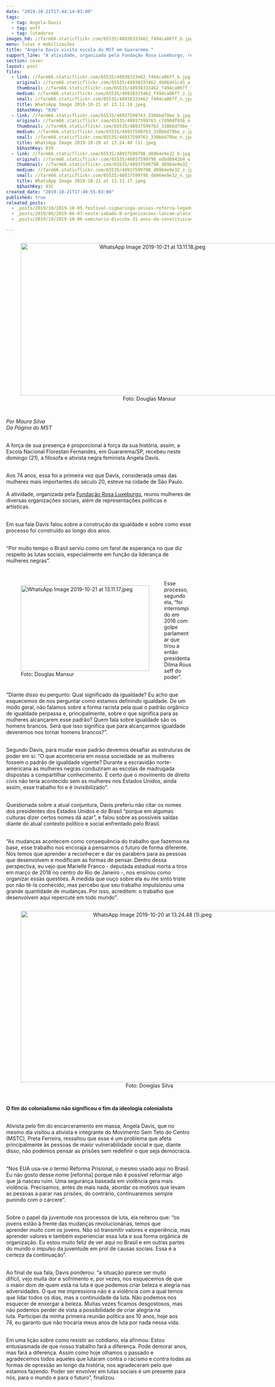 ```yaml
---
date: "2019-10-21T17:44:14-03:00"
tags:
  - tag: Angela-Davis
  - tag: enff
  - tag: lutadores
images_hd: //farm66.staticflickr.com/65535/48938333462_f494ca06ff_b.jpg
menu: lutas e mobilizações
title: "Angela Davis visita escola do MST em Guararema "
support_line: "​A atividade, organizada pela Fundação Rosa Luxeburgo, reuniu mulheres de diversas organizações sociais, além de representações políticas e artísticas"
section: cover
layout: post
files:
  - link: //farm66.staticflickr.com/65535/48938333462_f494ca06ff_b.jpg
    original: //farm66.staticflickr.com/65535/48938333462_4b06d41c45_o.jpg
    thumbnail: //farm66.staticflickr.com/65535/48938333462_f494ca06ff_t.jpg
    medium: //farm66.staticflickr.com/65535/48938333462_f494ca06ff_z.jpg
    small: //farm66.staticflickr.com/65535/48938333462_f494ca06ff_n.jpg
    title: WhatsApp Image 2019-10-21 at 13.11.18.jpeg
    $$hashKey: "036"
  - link: //farm66.staticflickr.com/65535/48937599763_330bbd79be_b.jpg
    original: //farm66.staticflickr.com/65535/48937599763_c7d90df936_o.jpg
    thumbnail: //farm66.staticflickr.com/65535/48937599763_330bbd79be_t.jpg
    medium: //farm66.staticflickr.com/65535/48937599763_330bbd79be_z.jpg
    small: //farm66.staticflickr.com/65535/48937599763_330bbd79be_n.jpg
    title: WhatsApp Image 2019-10-20 at 13.24.48 (1).jpeg
    $$hashKey: 039
  - link: //farm66.staticflickr.com/65535/48937599798_d8964e9e32_b.jpg
    original: //farm66.staticflickr.com/65535/48937599798_edbd0942b4_o.jpg
    thumbnail: //farm66.staticflickr.com/65535/48937599798_d8964e9e32_t.jpg
    medium: //farm66.staticflickr.com/65535/48937599798_d8964e9e32_z.jpg
    small: //farm66.staticflickr.com/65535/48937599798_d8964e9e32_n.jpg
    title: WhatsApp Image 2019-10-21 at 13.11.17.jpeg
    $$hashKey: 03C
created_date: "2019-10-21T17:49:55-03:00"
published: true
releated_posts:
  - _posts/2019/10/2019-10-05-festival-sigmaringa-seixas-reforca-legado-do-advogado-em-defesa-da-democracia.md
  - _posts/2019/06/2019-06-07-neste-sabado-8-organizacoes-lancam-plataforma-unitaria-em-defesa-da-soberania-nacional-e-dos-bens-da-natureza.md
  - _posts/2019/10/2019-10-06-seminario-discute-31-anos-da-constituicao-de-1988-e-denuncia-desmonte-de-direitos.md

---
```

<div style="text-align:center">
<figure class="image" style="display:inline-block"><img alt="WhatsApp Image 2019-10-21 at 13.11.18.jpeg" height="415" src="//farm66.staticflickr.com/65535/48938333462_f494ca06ff_b.jpg" width="700" />
<figcaption>Foto: Douglas Mansur</figcaption>
</figure>
</div>

<p><br />
<em>Por Maura Silva<br />
Da P&aacute;gina do MST&nbsp;</em></p>

<p><br />
A for&ccedil;a&nbsp;de sua presen&ccedil;a&nbsp;&eacute; proporcional &agrave; for&ccedil;a da sua&nbsp;hist&oacute;ria, assim,&nbsp;a Escola Nacional Florestan Fernandes, em Guararema/SP, recebeu neste domingo (21), a filosofa e ativista negra feminista Angela Davis.</p>

<p><br />
Aos 74 anos,&nbsp;essa foi a primeira vez que Davis, considerada umas das mulheres mais importantes do s&eacute;culo 20, esteve na cidade de S&atilde;o Paulo.&nbsp;<br />
<br />
A atividade, organizada pela <a href="https://rosalux.org.br/">Funda&ccedil;&atilde;o Rosa Luxeburgo</a>, reuniu mulheres de diversas organiza&ccedil;&otilde;es sociais, al&eacute;m de representa&ccedil;&otilde;es pol&iacute;ticas e art&iacute;sticas.</p>

<p><br />
Em sua fala&nbsp;Davis falou sobre a constru&ccedil;&atilde;o da igualdade e sobre como esse processo foi constru&iacute;do ao longo dos anos.</p>

<p><br />
&ldquo;Por muito tempo o Brasil serviu como um farol de esperan&ccedil;a no que diz respeito &agrave;s lutas sociais, especialmente em fun&ccedil;&atilde;o da lideran&ccedil;a de mulheres negras&rdquo;.&nbsp;</p>

<p>&nbsp;</p>

<figure class="image" style="float:left"><img alt="WhatsApp Image 2019-10-21 at 13.11.17.jpeg" height="233" src="//farm66.staticflickr.com/65535/48937599798_d8964e9e32_b.jpg" width="350" />
<figcaption>Foto: Douglas Mansur</figcaption>
</figure>

<p>Esse processo, segundo ela, &ldquo;foi interrompido em 2016 com golpe parlamentar que tirou a ent&atilde;o presidenta Dilma&nbsp;Rousseff&nbsp;do poder&rdquo;.&nbsp;</p>

<p><br />
&ldquo;Diante disso eu pergunto: Qual significado da igualdade? Eu acho que esquecemos de nos perguntar como estamos definindo igualdade. De um modo geral, n&atilde;o falamos sobre a forma racista pela qual o padr&atilde;o org&acirc;nico de igualdade perpassa e, principalmente, sobre o que significa para as mulheres alcan&ccedil;arem esse padr&atilde;o? Quem fala sobre igualdade s&atilde;o os homens brancos. Ser&aacute; que isso significa que para alcan&ccedil;armos igualdade deveremos nos tornar homens brancos?&rdquo;.&nbsp;</p>

<p><br />
Segundo Davis, para mudar esse padr&atilde;o devemos desafiar as estruturas de poder em si: &ldquo;O que aconteceria em nossa sociedade se as mulheres fossem o padr&atilde;o de igualdade vigente? Durante a escravid&atilde;o norte-americana as mulheres negras conduziram as escolas de madrugada dispostas a compartilhar conhecimento. &Eacute; certo que o movimento de direito civis n&atilde;o teria acontecido sem as mulheres nos Estados Unidos, ainda assim, esse trabalho foi e &eacute; invisibilizado&rdquo;.&nbsp;</p>

<p><br />
Questionada sobre a atual conjuntura, Davis&nbsp;preferiu n&atilde;o citar os nomes dos presidentes dos Estados Unidos e do Brasil&nbsp;&ldquo;porque em algumas culturas dizer certos nomes d&aacute; azar&rdquo;, e falou sobre as poss&iacute;veis sa&iacute;das diante do atual contexto pol&iacute;tico e social enfrentado pelo Brasil.</p>

<p><br />
&ldquo;As mudan&ccedil;as acontecem como consequ&ecirc;ncia do trabalho que fazemos na base, esse trabalho nos encoraja a pensarmos o futuro de forma diferente. N&oacute;s temos que aprender a reconhecer e dar os parab&eacute;ns para as pessoas que desenvolvem e modificam as formas de pensar. Dentro dessa perspectiva, eu vejo que Marielle Franco - deputada estadual morta a tiros em mar&ccedil;o de 2018 no centro do Rio de Janeiro -, nos ensinou como organizar essas quest&otilde;es. &Agrave; medida que ou&ccedil;o sobre ela eu me sinto triste por n&atilde;o t&ecirc;-la conhecido, mas percebo que seu trabalho impulsionou uma grande quantidade de mudan&ccedil;as. Por isso, acreditem: o trabalho que desenvolvem aqui repercute em todo mundo&rdquo;.&nbsp;</p>

<div style="text-align:center">
<figure class="image" style="display:inline-block"><img alt="WhatsApp Image 2019-10-20 at 13.24.48 (1).jpeg" height="467" src="//farm66.staticflickr.com/65535/48937599763_330bbd79be_b.jpg" width="700" />
<figcaption>Foto: Dowglas Silva</figcaption>
</figure>
</div>

<p><br />
<strong>O fim do colonialismo n&atilde;o significou o fim da ideologia colonialista</strong></p>

<p><br />
Ativista&nbsp;pelo fim do encarceramento em massa, Angela Davis,&nbsp;que no mesmo dia visitou a&nbsp;ativista e integrante do Movimento Sem Teto do Centro (MSTC),&nbsp;Preta Ferreira,&nbsp;ressaltou&nbsp;que esse &eacute; um problema&nbsp;que&nbsp;afeta principalmente&nbsp;&agrave;s pessoas de maior vulnerabilidade social&nbsp;e que,&nbsp;diante disso,&nbsp;n&atilde;o&nbsp;podemos pensar as pris&otilde;es sem redefinir o que seja democracia.</p>

<p><br />
&ldquo;Nos EUA usa-se o termo Reforma Prisional, o mesmo usado aqui no Brasil. Eu n&atilde;o gosto desse nome&nbsp;[reforma]&nbsp;porque n&atilde;o &eacute; poss&iacute;vel reformar&nbsp;algo que j&aacute; nasceu ruim.&nbsp;Uma&nbsp;seguran&ccedil;a baseada em viol&ecirc;ncia gera mais viol&ecirc;ncia.&nbsp;Precisamos, antes de mais nada, abordar os motivos que levam as pessoas a parar nas pris&otilde;es,&nbsp;do contr&aacute;rio,&nbsp;continuaremos sempre punindo com o c&aacute;rcere&rdquo;.&nbsp;</p>

<p><br />
Sobre o papel da juventude nos processos de luta,&nbsp;ela&nbsp;reiterou que: &ldquo;os jovens est&atilde;o &agrave; frente das mudan&ccedil;as revolucion&aacute;rias, temos que aprender&nbsp;muito&nbsp;com os jovens.&nbsp;N&atilde;o s&oacute; transmitir valores e experi&ecirc;ncia, mas aprender valores e tamb&eacute;m experienciar essa luta e sua forma org&acirc;nica de organiza&ccedil;&atilde;o. Eu estou muito feliz de ver aqui no Brasil e em outras partes do mundo&nbsp;o impulso da juventude em prol de causas&nbsp;sociais. Essa &eacute; a certeza da continua&ccedil;&atilde;o&rdquo;.&nbsp;</p>

<p><br />
Ao final de sua fala,&nbsp;Davis&nbsp;ponderou: &ldquo;a&nbsp;situa&ccedil;&atilde;o parece ser muito dif&iacute;cil,&nbsp;vejo&nbsp;muita&nbsp;dor e sofrimento e, por vezes,&nbsp;nos esquecemos de que o&nbsp;maior&nbsp;dom de quem&nbsp;est&aacute;&nbsp;na luta &eacute; que podemos criar beleza e alegria nas adversidades. O que&nbsp;me&nbsp;impressiona&nbsp;n&atilde;o &eacute; a viol&ecirc;ncia&nbsp;com a qual temos que lidar todos os dias,&nbsp;mas&nbsp;a&nbsp;continuidade da luta. N&atilde;o podemos&nbsp;nos esquecer de enxergar&nbsp;a beleza.&nbsp;Muitas vezes&nbsp;ficamos desgostosos, mas n&atilde;o podemos perder&nbsp;de vista a possibilidade de&nbsp;criar alegria na luta.&nbsp;Participei da minha primeira reuni&atilde;o&nbsp;pol&iacute;tica aos&nbsp;10 anos,&nbsp;hoje aos 74,&nbsp;eu&nbsp;garanto que&nbsp;n&atilde;o trocaria&nbsp;meus anos de&nbsp;luta por nada&nbsp;nessa vida.&nbsp;</p>

<p><br />
Em uma li&ccedil;&atilde;o sobre como resistir ao cotidiano, ela afirmou: Estou entusiasmada&nbsp;de&nbsp;que nosso trabalho far&aacute; a diferen&ccedil;a.&nbsp;Pode demorar anos, mas far&aacute;&nbsp;a diferen&ccedil;a.&nbsp;Assim como hoje olhamos o passado e agradecemos&nbsp;todos aqueles que lutaram contra o racismo e contra todas as formas de opress&atilde;o&nbsp;ao longo da hist&oacute;ria,&nbsp;nos agradeceram pelo que estamos fazendo.&nbsp;Poder ser envolver&nbsp;em lutas&nbsp;sociais&nbsp;&eacute; um presente para n&oacute;s, para o mundo e para o futuro&rdquo;,&nbsp;finalizou.</p>
